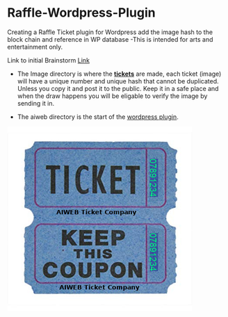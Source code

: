 # Raffle-Wordpress-Plugin
Creating a Raffle Ticket plugin for Wordpress 
add the image hash to the block chain and reference in WP database
-This is intended for arts and entertainment only.

Link to initial Brainstorm 
[Link](https://aiweb.bit.ai/pwl/TX532k8FHle59oNj)



- The Image directory is where the [**tickets**](https://github.com/jkwebco/Raffle-Wordpress-Plugin/tree/master/image) are made, each ticket (image) will have a unique number and unique hash that cannot be duplicated. Unless you copy it and post it to the public. Keep it in a safe place and when the draw happens you will be eligable to verify the image by sending it in.

- The aiweb directory is the start of the [wordpress plugin](https://github.com/jkwebco/Raffle-Wordpress-Plugin/tree/master/aiweb).


![alt text](https://github.com/jkwebco/Raffle-Wordpress-Plugin/blob/master/image/sample-out07891234.png)
